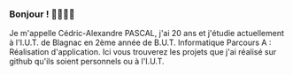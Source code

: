 ### Bonjour ! 👋👋👋👋

Je m'appelle Cédric-Alexandre PASCAL, j'ai 20 ans et j'étudie actuellement à l'I.U.T. de Blagnac en 2ème année de B.U.T. Informatique Parcours A : Réalisation d'application. Ici vous trouverez les projets que j'ai réalisé sur github qu'ils soient personnels ou à l'I.U.T.

<!--
**Chaounne/Chaounne** is a ✨ _special_ ✨ repository because its `README.md` (this file) appears on your GitHub profile.

Here are some ideas to get you started:

- 🔭 I’m currently working on ...
- 🌱 I’m currently learning ...
- 👯 I’m looking to collaborate on ...
- 🤔 I’m looking for help with ...
- 💬 Ask me about ...
- 📫 How to reach me: ...
- 😄 Pronouns: ...
- ⚡ Fun fact: ...
-->
